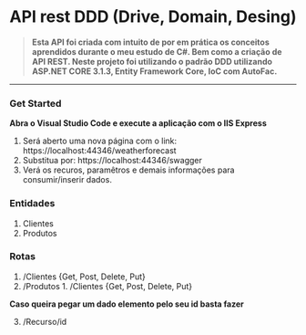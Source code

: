 # API rest DDD (Drive, Domain, Desing)

>**Esta API foi criada com intuito de por em prática os conceitos aprendidos durante o meu estudo
de C#. Bem como a criação de API REST.
Neste projeto foi utilizando o padrão DDD utilizando ASP.NET CORE 3.1.3, 
Entity Framework Core, IoC com AutoFac.**
---

### Get Started
**Abra o Visual Studio Code e execute a aplicação com o IIS Express**
1. Será aberto uma nova página com o link: https://localhost:44346/weatherforecast 
2. Substitua por: https://localhost:44346/swagger
3. Verá os recuros, paramêtros e demais informações para consumir/inserir dados.

### Entidades 
1. Clientes
2. Produtos

### Rotas  
1. /Clientes {Get, Post, Delete, Put}
2. /Produtos 1. /Clientes {Get, Post, Delete, Put}

**Caso queira pegar um dado elemento pelo seu id basta fazer**

3. /Recurso/id

